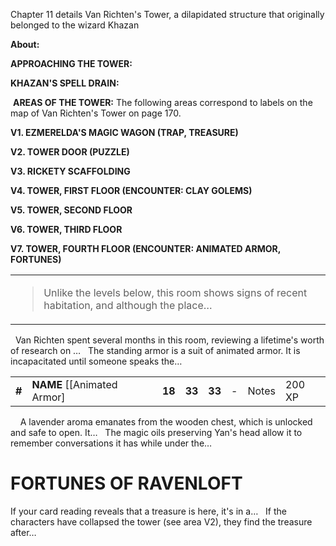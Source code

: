 Chapter 11 details Van Richten's Tower, a dilapidated structure that originally belonged to the wizard Khazan
 

**About:**

**APPROACHING THE TOWER:**

**KHAZAN'S SPELL DRAIN:**

 **AREAS OF THE TOWER:**
The following areas correspond to labels on the map of Van Richten's Tower on page 170.
 

**V1. EZMERELDA'S MAGIC WAGON (TRAP, TREASURE)**

**V2. TOWER DOOR (PUZZLE)**

**V3. RICKETY SCAFFOLDING**

**V4. TOWER, FIRST FLOOR (ENCOUNTER: CLAY GOLEMS)**

**V5. TOWER, SECOND FLOOR**

**V6. TOWER, THIRD FLOOR**

**V7. TOWER, FOURTH FLOOR (ENCOUNTER: ANIMATED ARMOR, FORTUNES)**

<table><tbody><tr class="odd"><td><blockquote><p>Unlike the levels below, this room shows signs of recent habitation, and although the place…</p></blockquote></td></tr></tbody></table>

 
Van Richten spent several months in this room, reviewing a lifetime's worth of research on …
 
The standing armor is a suit of animated armor. It is incapacitated until someone speaks the…
 

|        |                               |        |        |        |     |       |        |
|--------|-------------------------------|--------|--------|--------|-----|-------|--------|
| **\#** | **NAME** \[\[Animated Armor\] | **18** | **33** | **33** | \-  | Notes | 200 XP |

 
 
A lavender aroma emanates from the wooden chest, which is unlocked and safe to open. It…
 
The magic oils preserving Yan's head allow it to remember conversations it has while under the…
 

# **FORTUNES OF RAVENLOFT**

If your card reading reveals that a treasure is here, it's in a…
 
If the characters have collapsed the tower (see area V2), they find the treasure after…